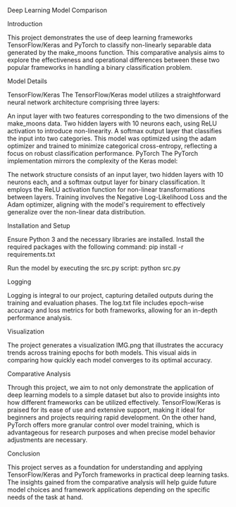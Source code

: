 Deep Learning Model Comparison

Introduction

This project demonstrates the use of deep learning frameworks TensorFlow/Keras and PyTorch to classify non-linearly separable data generated by the make_moons function. This comparative analysis aims to explore the effectiveness and operational differences between these two popular frameworks in handling a binary classification problem.

Model Details

TensorFlow/Keras
The TensorFlow/Keras model utilizes a straightforward neural network architecture comprising three layers:

An input layer with two features corresponding to the two dimensions of the make_moons data.
Two hidden layers with 10 neurons each, using ReLU activation to introduce non-linearity.
A softmax output layer that classifies the input into two categories.
This model was optimized using the adam optimizer and trained to minimize categorical cross-entropy, reflecting a focus on robust classification performance.
PyTorch
The PyTorch implementation mirrors the complexity of the Keras model:

The network structure consists of an input layer, two hidden layers with 10 neurons each, and a softmax output layer for binary classification.
It employs the ReLU activation function for non-linear transformations between layers.
Training involves the Negative Log-Likelihood Loss and the Adam optimizer, aligning with the model's requirement to effectively generalize over the non-linear data distribution.

Installation and Setup

Ensure Python 3 and the necessary libraries are installed. Install the required packages with the following command: pip install -r requirements.txt

Run the model by executing the src.py script: python src.py

Logging

Logging is integral to our project, capturing detailed outputs during the training and evaluation phases. The log.txt file includes epoch-wise accuracy and loss metrics for both frameworks, allowing for an in-depth performance analysis.

Visualization

The project generates a visualization IMG.png that illustrates the accuracy trends across training epochs for both models. This visual aids in comparing how quickly each model converges to its optimal accuracy.

Comparative Analysis

Through this project, we aim to not only demonstrate the application of deep learning models to a simple dataset but also to provide insights into how different frameworks can be utilized effectively. TensorFlow/Keras is praised for its ease of use and extensive support, making it ideal for beginners and projects requiring rapid development. On the other hand, PyTorch offers more granular control over model training, which is advantageous for research purposes and when precise model behavior adjustments are necessary.

Conclusion

This project serves as a foundation for understanding and applying TensorFlow/Keras and PyTorch frameworks in practical deep learning tasks. The insights gained from the comparative analysis will help guide future model choices and framework applications depending on the specific needs of the task at hand.